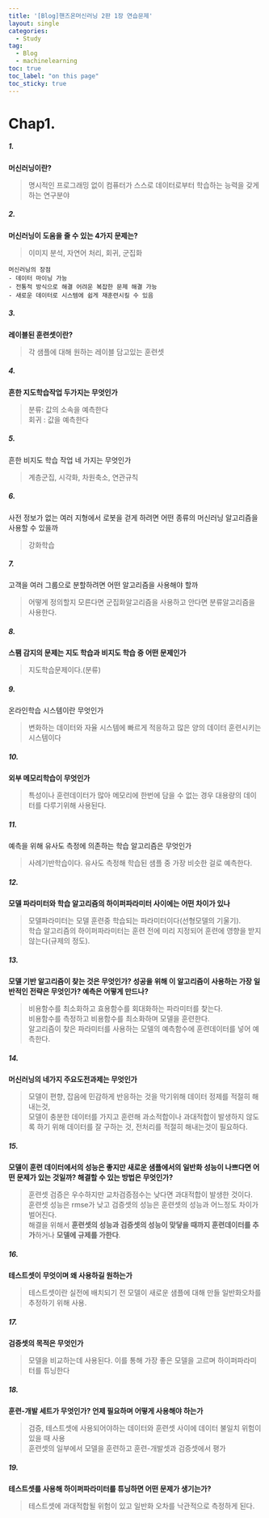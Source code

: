 ```yaml
---
title: '[Blog]핸즈온머신러닝 2판 1장 연습문제'
layout: single
categories:
  - Study
tag:
  - Blog
  - machinelearning
toc: true
toc_label: "on this page"
toc_sticky: true
---
```

# Chap1. 

##### 1. 
__머신러닝이란?__
> 명시적인 프로그래밍 없이 컴퓨터가 스스로 데이터로부터 학습하는 능력을 갖게하는 연구분야

##### 2. 
__머신러닝이 도움을 줄 수 있는 4가지 문제는?__
> 이미지 분석, 자연어 처리, 회귀, 군집화

    머신러닝의 장점 
    - 데이터 마이닝 가능
    - 전통적 방식으로 해결 어려운 복잡한 문제 해결 가능
    - 새로운 데이터로 시스템에 쉽게 재훈련시킬 수 있음


##### 3. 
__레이블된 훈련셋이란?__
> 각 샘플에 대해 원하는 레이블 담고있는 훈련셋

##### 4. 
__흔한 지도학습작업 두가지는 무엇인가__
> 분류: 값의 소속을 예측한다   
> 회귀 : 값을 예측한다

##### 5. 
흔한 비지도 학습 작업 네 가지는 무엇인가
> 계층군집, 시각화, 차원축소, 연관규칙

##### 6. 
사전 정보가 없는 여러 지형에서 로봇을 걷게 하려면 어떤 종류의 머신러닝 알고리즘을 사용할 수 있을까
> 강화학습

##### 7. 
고객을 여러 그룹으로 분할하려면 어떤 알고리즘을 사용해야 할까
> 어떻게 정의할지 모른다면 군집화알고리즘을 사용하고 안다면 분류알고리즘을 사용한다.

##### 8. 
__스팸 감지의 문제는 지도 학습과 비지도 학습 중 어떤 문제인가__
> 지도학습문제이다.(분류)

##### 9. 
온라인학습 시스템이란 무엇인가
> 변화하는 데이터와 자율 시스템에 빠르게 적응하고 많은 양의 데이터 훈련시키는 시스템이다

##### 10. 
__외부 메모리학습이 무엇인가__
> 특성이나 훈련데이터가 많아 메모리에 한번에 담을 수 없는 경우 대용량의 데이터를 다루기위해 사용된다.

##### 11. 
예측을 위해 유사도 측정에 의존하는 학습 알고리즘은 무엇인가
> 사례기반학습이다. 유사도 측정해 학습된 샘플 중 가장 비슷한 걸로 예측한다.

##### 12. 
__모델 파라미터와 학습 알고리즘의 하이퍼파라미터 사이에는 어떤 차이가 있나__
> 모델파라미터는 모델 훈련중 학습되는 파라미터이다(선형모델의 기울기).    
> 학습 알고리즘의 하이퍼파라미터는 훈련 전에 미리 지정되어 훈련에 영향을 받지 않는다(규제의 정도).
  
##### 13. 
__모델 기반 알고리즘이 찾는 것은 무엇인가? 성공을 위해 이 알고리즘이 사용하는 가장 일반적인 전략은 무엇인가? 예측은 어떻게 만드나?__
> 비용함수를 최소화하고 효용함수를 회대화하는 파라미터를 찾는다.       
> 비용함수를 측정하고 비용함수를 최소화하며 모델을 훈련한다.   
> 알고리즘이 찾은 파라미터를 사용하는 모델의 예측함수에 훈련데이터를 넣어 예측한다.

##### 14. 
__머신러닝의 네가지 주요도전과제는 무엇인가__
> 모델이 편향, 잡음에 민감하게 반응하는 것을 막기위해 데이터 정제를 적절히 해내는것,   
> 모델이 충분한 데이터를 가지고 훈련해 과소적합이나 과대적합이 발생하지 않도록 하기 위해 데이터를 잘 구하는 것, 전처리를 적절히 해내는것이 필요하다.

##### 15. 
__모델이 훈련 데이터에서의 성능은 좋지만 새로운 샘플에서의 일반화 성능이 나쁘다면 어떤 문제가 있는 것일까? 해결할 수 있는 방법은 무엇인가?__
> 훈련셋 검증은 우수하지만 교차검증점수는 낮다면 과대적합이 발생한 것이다.   
> 훈련셋 성능은 rmse가 낮고 검증셋의 성능은 훈련셋의 성능과 어느정도 차이가 벌어진다.   
> 해결을 위해서 **훈련셋의 성능과 검증셋의 성능이 맞닿을 때까지 훈련데이터를 추가**하거나 **모델에 규제를 가한다**. 

##### 16. 
__테스트셋이 무엇이며 왜 사용하길 원하는가__
> 테스트셋이란 실전에 배치되기 전 모델이 새로운 샘플에 대해 만들 일반화오차를 추정하기 위해 사용.

##### 17. 
__검증셋의 목적은 무엇인가__
> 모델을 비교하는데 사용된다. 이를 통해 가장 좋은 모델을 고르며 하이퍼파라미터를 튜닝한다

##### 18. 
__훈련-개발 세트가 무엇인가? 언제 필요하며 어떻게 사용해야 하는가__
> 검증, 테스트셋에 사용되어야하는 데이터와 훈련셋 사이에 데이터 불일치 위험이 있을 때 사용   
> 훈련셋의 일부에서 모델을 훈련하고 훈련-개발셋과 검증셋에서 평가

##### 19. 
__테스트셋를 사용해 하이퍼파라미터를 튜닝하면 어떤 문제가 생기는가?__
> 테스트셋에 과대적합될 위험이 있고 일반화 오차를 낙관적으로 측정하게 된다.
